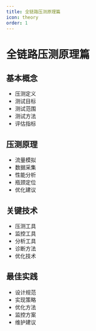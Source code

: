 ```yaml
---
title: 全链路压测原理篇
icon: theory
order: 1
---
```


# 全链路压测原理篇

## 基本概念
- 压测定义
- 测试目标
- 测试范围
- 测试方法
- 评估指标

## 压测原理
- 流量模拟
- 数据采集
- 性能分析
- 瓶颈定位
- 优化建议

## 关键技术
- 压测工具
- 监控工具
- 分析工具
- 诊断方法
- 优化技术

## 最佳实践
- 设计规范
- 实现策略
- 优化方法
- 监控方案
- 维护建议
